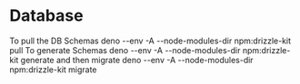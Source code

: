 # Database
To pull the DB Schemas
deno --env -A --node-modules-dir npm:drizzle-kit pull
To generate Schemas
deno --env -A --node-modules-dir npm:drizzle-kit generate
and then migrate
deno --env -A --node-modules-dir npm:drizzle-kit migrate
